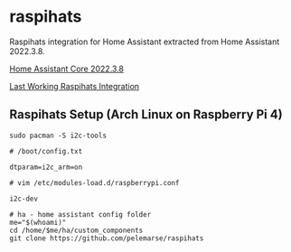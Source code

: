 # raspihats

Raspihats integration for Home Assistant extracted from Home Assistant 2022.3.8.

[Home Assistant Core 2022.3.8](https://github.com/home-assistant/core/tree/2022.3.8)

[Last Working Raspihats Integration](https://github.com/home-assistant/core/tree/2022.3.8/homeassistant/components/raspihats)


## Raspihats Setup (Arch Linux on Raspberry Pi 4)

```
sudo pacman -S i2c-tools
```
```
# /boot/config.txt

dtparam=i2c_arm=on
```
```
# vim /etc/modules-load.d/raspberrypi.conf

i2c-dev
```
```
# ha - home assistant config folder
me="$(whoami)"
cd /home/$me/ha/custom_components
git clone https://github.com/pelemarse/raspihats
```
